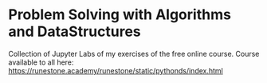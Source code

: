 # Problem Solving with Algorithms and DataStructures
Collection of Jupyter Labs of my exercises of the free online course.
Course available to all here: https://runestone.academy/runestone/static/pythonds/index.html


